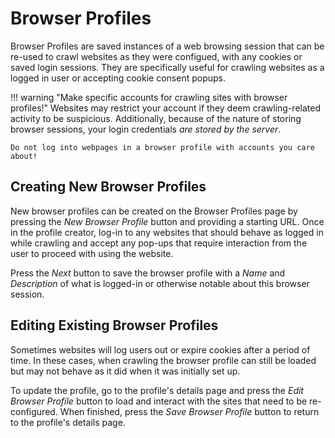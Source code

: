 # Browser Profiles

Browser Profiles are saved instances of a web browsing session that can be re-used to crawl websites as they were configued, with any cookies or saved login sessions. They are specifically useful for crawling websites as a logged in user or accepting cookie consent popups.

!!! warning "Make specific accounts for crawling sites with browser profiles!"
    Websites may restrict your account if they deem crawling-related activity to be suspicious. Additionally, because of the nature of storing browser sessions, your login credentials _are stored by the server_.

    Do not log into webpages in a browser profile with accounts you care about!

## Creating New Browser Profiles

New browser profiles can be created on the Browser Profiles page by pressing the _New Browser Profile_ button and providing a starting URL. Once in the profile creator, log-in to any websites that should behave as logged in while crawling and accept any pop-ups that require interaction from the user to proceed with using the website.

Press the _Next_ button to save the browser profile with a _Name_ and _Description_ of what is logged-in or otherwise notable about this browser session.

## Editing Existing Browser Profiles

Sometimes websites will log users out or expire cookies after a period of time. In these cases, when crawling the browser profile can still be loaded but may not behave as it did when it was initially set up.

To update the profile, go to the profile's details page and press the _Edit Browser Profile_ button to load and interact with the sites that need to be re-configured. When finished, press the _Save Browser Profile_ button to return to the profile's details page.
